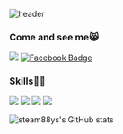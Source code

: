 

<!--
**steam88ys/steam88ys** is a ✨ _special_ ✨ repository because its `README.md` (this file) appears on your GitHub profile.

Here are some ideas to get you started:

- 🔭 I’m currently working on ...
- 🌱 I’m currently learning ...
- 👯 I’m looking to collaborate on ...
- 🤔 I’m looking for help with ...
- 💬 Ask me about ...
- 📫 How to reach me: ...
- 😄 Pronouns: ...
- ⚡ Fun fact: ...
-->
![header](https://capsule-render.vercel.app/api?type=Wave&color=FFFF00&height=210&section=header&text=yunseo%Kim&fontColor=ccff00&fontSize=90)
### Come and see me😸
<a href="mailto:s2102@e-mirim.hs.kr" target="_blank"><img src="https://img.shields.io/badge/Gmail-d14836?style=flat-square&logo=Gmail&logoColor=white"/></a>  [![Facebook Badge](https://img.shields.io/badge/facebook-1877f2?style=flat-square&logo=facebook&logoColor=white&link=https://www.facebook.com/김윤서)](https://www.facebook.com/김윤서)

### Skills🐱‍👤 
<img src="https://img.shields.io/badge/JAVA-007396?style=flat-square&logo=java&logoColor=white">  <img src="https://img.shields.io/badge/c-%2300599C.svg?style=flat-square&logo=c&logoColor=white"> <img src="https://img.shields.io/badge/HTML5-E34F26?style=flat-square&logo=HTML5&logoColor=white" />  <img src="https://img.shields.io/badge/css-1572B6?style=flat-square&logo=css3&logoColor=white=white" />  

![steam88ys's GitHub stats](https://github-readme-stats.vercel.app/api?username=steam88ys&show_icons=true&theme=merko)
